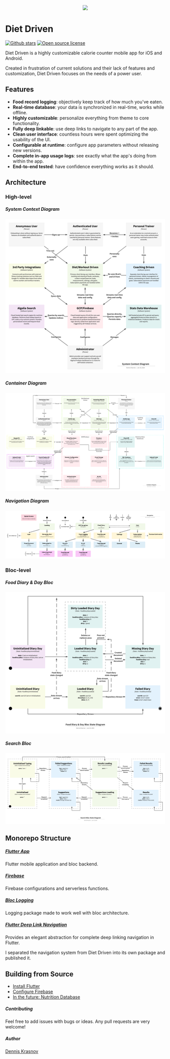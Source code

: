 <p align="center">
  <img src="https://denniskrasnov.com/img/logo.png" width="200"> <!-- width="200" -->
</p>

# Diet Driven

[![Github stars](https://img.shields.io/github/stars/Dennis-Krasnov/Diet-Driven?style=flat)](https://github.com/Dennis-Krasnov/Diet-Driven)
[![Open source license](https://img.shields.io/github/license/Dennis-Krasnov/Diet-Driven.svg?style=flat)](https://github.com/Dennis-Krasnov/Diet-Driven/blob/develop/LICENSE)
<!-- [![Codemagic build status](https://api.codemagic.io/apps/5d8d561b6fd630197006310b/5d8d561b6fd630197006310a/status_badge.svg)](https://codemagic.io/apps/5d8d561b6fd630197006310b/5d8d561b6fd630197006310a/latest_build) -->

<!-- [![codecov](https://codecov.io/gh/Dennis-Krasnov/Diet-Driven/branch/bloc/graph/badge.svg)](https://codecov.io/gh/Dennis-Krasnov/Diet-Driven) -->

Diet Driven is a highly customizable calorie counter mobile app for iOS and Android.

Created in frustration of current solutions and their lack of features and customization, Diet Driven focuses on the needs of a power user.

<!-- <a href='https://play.google.com/store/apps/details?id=com.thamaraiselvam.numbers&pcampaignid=MKT-Other-global-all-co-prtnr-py-PartBadge-Mar2515-1'><img width="300" height="100" alt='Get it on Google Play' src='https://play.google.com/intl/en_us/badges/images/generic/en_badge_web_generic.png'/></a>
TODO: make it scaled down version of proper aspect ratio -->

<!-- ## Screenshots

<p align="center">
  <img src="https://raw.githubusercontent.com/jesusrp98/spacex-go/master/screenshots/0.png" width="256">
  <img src="https://raw.githubusercontent.com/jesusrp98/spacex-go/master/screenshots/1.png" width="256">
  <img src="https://raw.githubusercontent.com/jesusrp98/spacex-go/master/screenshots/2.png" width="256">
</p> -->

## Features
* **Food record logging**: objectively keep track of how much you've eaten.
* **Real-time database**: your data is synchronized in real-time, works while offline.
* **Highly customizable**: personalize everything from theme to core functionality.
* **Fully deep linkable**: use deep links to navigate to any part of the app.
* **Clean user interface**: countless hours were spent optimizing the usability of the UI.
* **Configurable at runtime**: configure app parameters without releasing new versions.
* **Complete in-app usage logs**: see exactly what the app's doing from within the app.
* **End-to-end tested**: have confidence everything works as it should.

## Architecture
### High-level
##### System Context Diagram
![System Context Diagram](./diagrams/system_context_diagram.png)

##### Container Diagram
![Container Diagram](./diagrams/container_diagram.png)

##### Navigation Diagram
![Navigation Diagram](./diagrams/navigation_diagram.png)

### Bloc-level
##### Food Diary & Day Bloc
![Food Diary & Day Bloc Diagram](./diagrams/food_diary_day_bloc_diagram.png)

##### Search Bloc
![Search Bloc Diagram](./diagrams/search_bloc_diagram.png)


## Monorepo Structure
##### [Flutter App](https://github.com/Dennis-Krasnov/Diet-Driven/tree/develop/flutter_app)
Flutter mobile application and bloc backend.

##### [Firebase](https://github.com/Dennis-Krasnov/Diet-Driven)
Firebase configurations and serverless functions. 

##### [Bloc Logging](https://github.com/Dennis-Krasnov/Diet-Driven/tree/develop/bloc_logging)
Logging package made to work well with bloc architecture.

##### [Flutter Deep Link Navigation](https://github.com/Dennis-Krasnov/Flutter-Deep-Link-Navigation)
Provides an elegant abstraction for complete deep linking navigation in Flutter.

I separated the navigation system from Diet Driven into its own package and published it.

## Building from Source
* [Install Flutter](https://flutter.dev/docs/get-started/install)
* [Configure Firebase](https://firebase.google.com/docs/flutter/setup)
* [In the future: Nutrition Database](...)

<!-- * [Congigure key.properties]() -->

##### Contributing
Feel free to add issues with bugs or ideas. Any pull requests are very welcome!

##### Author
[Dennis Krasnov](https://denniskrasnov.com)
